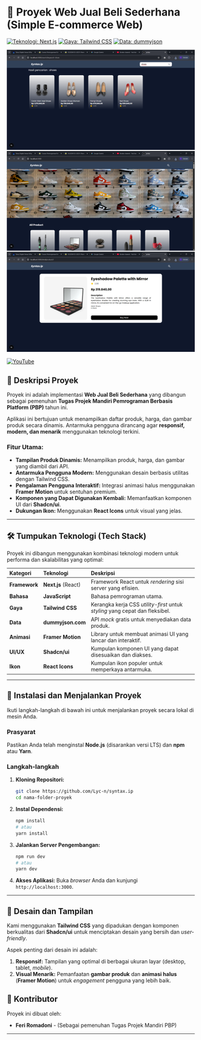 # 🛒 Proyek Web Jual Beli Sederhana (Simple E-commerce Web)

[![Teknologi: Next.js](https://img.shields.io/badge/Framework-Next.js-black.svg)](https://nextjs.org/)
[![Gaya: Tailwind CSS](https://img.shields.io/badge/Gaya-Tailwind%20CSS-teal.svg)](https://tailwindcss.com/)
[![Data: dummyjson](https://img.shields.io/badge/API-dummyjson.com-red.svg)](https://dummyjson.com/)

![Tangkapan Layar Halaman Produk](/public/1.png)
![Tangkapan Layar Halaman Produk](/public/2.png)
![Tangkapan Layar Halaman Produk](/public/3.png)

[![YouTube](https://img.shields.io/badge/YouTube-FF0000?style=for-the-badge&logo=youtube&logoColor=white)](https://youtu.be/JQLbDoI87KA)

## 🌟 Deskripsi Proyek

Proyek ini adalah implementasi **Web Jual Beli Sederhana** yang dibangun sebagai pemenuhan **Tugas Projek Mandiri Pemrograman Berbasis Platform (PBP)** tahun ini.

Aplikasi ini bertujuan untuk menampilkan daftar produk, harga, dan gambar produk secara dinamis. Antarmuka pengguna dirancang agar **responsif, modern, dan menarik** menggunakan teknologi terkini.

### Fitur Utama:

* **Tampilan Produk Dinamis:** Menampilkan produk, harga, dan gambar yang diambil dari API.
* **Antarmuka Pengguna Modern:** Menggunakan desain berbasis utilitas dengan Tailwind CSS.
* **Pengalaman Pengguna Interaktif:** Integrasi animasi halus menggunakan **Framer Motion** untuk sentuhan premium.
* **Komponen yang Dapat Digunakan Kembali:** Memanfaatkan komponen UI dari **Shadcn/ui**.
* **Dukungan Ikon:** Menggunakan **React Icons** untuk visual yang jelas.

---

## 🛠️ Tumpukan Teknologi (Tech Stack)

Proyek ini dibangun menggunakan kombinasi teknologi modern untuk performa dan skalabilitas yang optimal:

| Kategori | Teknologi | Deskripsi |
| :--- | :--- | :--- |
| **Framework** | **Next.js** (React) | Framework React untuk *rendering* sisi server yang efisien. |
| **Bahasa** | **JavaScript** | Bahasa pemrograman utama. |
| **Gaya** | **Tailwind CSS** | Kerangka kerja CSS *utility-first* untuk *styling* yang cepat dan fleksibel. |
| **Data** | **dummyjson.com** | API *mock* gratis untuk menyediakan data produk. |
| **Animasi** | **Framer Motion** | Library untuk membuat animasi UI yang lancar dan interaktif. |
| **UI/UX** | **Shadcn/ui** | Kumpulan komponen UI yang dapat disesuaikan dan diakses. |
| **Ikon** | **React Icons** | Kumpulan ikon populer untuk memperkaya antarmuka. |

---

## 🚀 Instalasi dan Menjalankan Proyek

Ikuti langkah-langkah di bawah ini untuk menjalankan proyek secara lokal di mesin Anda.

### Prasyarat

Pastikan Anda telah menginstal **Node.js** (disarankan versi LTS) dan **npm** atau **Yarn**.

### Langkah-langkah

1.  **Kloning Repositori:**
    ```bash
    git clone https://github.com/Lyc-n/syntax.ip
    cd nama-folder-proyek
    ```

2.  **Instal Dependensi:**
    ```bash
    npm install
    # atau
    yarn install
    ```

3.  **Jalankan Server Pengembangan:**
    ```bash
    npm run dev
    # atau
    yarn dev
    ```

4.  **Akses Aplikasi:**
    Buka *browser* Anda dan kunjungi `http://localhost:3000`.

---

## 🎨 Desain dan Tampilan

Kami menggunakan **Tailwind CSS** yang dipadukan dengan komponen berkualitas dari **Shadcn/ui** untuk menciptakan desain yang bersih dan *user-friendly*.

Aspek penting dari desain ini adalah:

1.  **Responsif:** Tampilan yang optimal di berbagai ukuran layar (desktop, tablet, *mobile*).
2.  **Visual Menarik:** Pemanfaatan **gambar produk** dan **animasi halus** (**Framer Motion**) untuk *engagement* pengguna yang lebih baik.

## 👤 Kontributor

Proyek ini dibuat oleh:

* **Feri Romadoni** - (Sebagai pemenuhan Tugas Projek Mandiri PBP)

---
